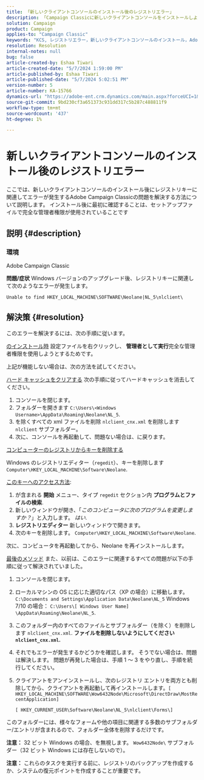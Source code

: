 ```yaml
---
title: 「新しいクライアントコンソールのインストール後のレジストリエラー」
description: 「Campaign Classicに新しいクライアントコンソールをインストールしようとするとレジストリキーエラーが発生する問題を解決する方法を説明します。」
solution: Campaign
product: Campaign
applies-to: "Campaign Classic"
keywords: "KCS, レジストリエラー，新しいクライアントコンソールのインストール，Adobe Campaign Classic, トラブルシューティング，キャッシュのクリア，regedit, レジストリキー"
resolution: Resolution
internal-notes: null
bug: false
article-created-by: Eshaa Tiwari
article-created-date: "5/7/2024 1:59:00 PM"
article-published-by: Eshaa Tiwari
article-published-date: "5/7/2024 5:02:51 PM"
version-number: 5
article-number: KA-15766
dynamics-url: "https://adobe-ent.crm.dynamics.com/main.aspx?forceUCI=1&pagetype=entityrecord&etn=knowledgearticle&id=f984b8ed-790c-ef11-9f8a-6045bd006793"
source-git-commit: 9bd230cf3a651373c931dd317c5b287c488811f9
workflow-type: tm+mt
source-wordcount: '437'
ht-degree: 1%

---
```


# 新しいクライアントコンソールのインストール後のレジストリエラー


ここでは、新しいクライアントコンソールのインストール後にレジストリキーに関連してエラーが発生するAdobe Campaign Classicの問題を解決する方法について説明します。 インストール後に最初に確認することは、セットアップファイルで完全な管理者権限が使用されていることです

## 説明 {#description}


### 環境

Adobe Campaign Classic

<b>問題/症状</b>
Windows バージョンのアップグレード後、レジストリキーに関連して次のようなエラーが発生します。


```
Unable to find HKEY_LOCAL_MACHINE\SOFTWARE\Neolane|NL_5\nlclient\
```



## 解決策 {#resolution}


このエラーを解決するには、次の手順に従います。

<u>のインストール時</u>
設定ファイルを右クリックし、 <b>管理者として実行</b>完全な管理者権限を使用しようとするためです。

上記が機能しない場合は、次の方法を試してください。

<u>ハード キャッシュをクリアする</u>
次の手順に従ってハードキャッシュを消去してください。

1. コンソールを閉じます。
2. フォルダーを開きます `C:\Users\<Windows Username>\AppData\Roaming\Neolane\NL_5`.
3. を除くすべての xml ファイルを削除 `nlclient_cnx.xml` を削除します `nlclient` サブフォルダー。
4. 次に、コンソールを再起動して、問題ない場合は、に戻ります。


<u>コンピューターのレジストリからキーを削除する</u>

Windows のレジストリエディター（`regedit`）、キーを削除します `Computer\HKEY_LOCAL_MACHINE\Software\Neolane`.

<u>このキーへのアクセス方法</u>:

1. が含まれる <b>開始</b> メニュー、タイプ `regedit` セクション内 <b>プログラムとファイルの検索</b>.
2. 新しいウィンドウが開き、「*このコンピュータに次のプログラムを変更しますか？*」と入力します。 *はい*.
3. <b>レジストリエディター</b> 新しいウィンドウで開きます。
4. 次のキーを削除します。 `Computer\HKEY_LOCAL_MACHINE\Software\Neolane`.


次に、コンピュータを再起動してから、Neolane を再インストールします。

<u>最後のメソッド</u>
また、以前は、このエラーに関連するすべての問題が以下の手順に従って解決されていました。

1. コンソールを閉じます。
2. ローカルマシンの OS に応じた適切なパス（XP の場合）に移動します。 `C:\Documents and Settings\Application Data\Neolane\NL_5` Windows 7/10 の場合： `C:\Users\[ Windows User Name] \AppData\Roaming\Neolane\NL_5`.
3. このフォルダー内のすべてのファイルとサブフォルダー（を除く）を削除します `nlclient_cnx.xml`. <b>ファイルを削除しないようにしてください `nlclient_cnx.xml`.</b>
4. それでもエラーが発生するかどうかを確認します。 そうでない場合は、問題は解決します。 問題が再発した場合は、手順 1 ～ 3 をやり直し、手順を続行してください。
5. クライアントをアンインストールし、次のレジストリ エントリを両方とも削除してから、クライアントを再起動して再インストールします。`[ HKEY_LOCAL_MACHINE\SOFTWARE\Wow6432Node\Microsoft\DirectDraw\MostRecentApplication]`

   `[ HKEY_CURRENT_USER\Software\Neolane\NL_5\nlclient\Forms\]`


このフォルダーには、様々なフォームや他の項目に関連する多数のサブフォルダー/エントリが含まれるので、フォルダー全体を削除するだけです。

<b>注意：</b> 32 ビット Windows の場合、を無視します。 `Wow6432Node\` サブフォルダー（32 ビット Windows には存在しないので）。

<b>注意：</b> これらのタスクを実行する前に、レジストリのバックアップを作成するか、システムの復元ポイントを作成することが重要です。
